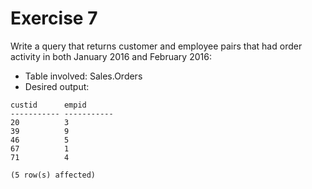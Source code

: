 # Exercise 7

Write a query that returns customer and employee pairs that had order activity in both January 2016 and February 2016:

* Table involved: Sales.Orders
* Desired output:

```
custid      empid
----------- -----------
20          3
39          9
46          5
67          1
71          4

(5 row(s) affected)
```